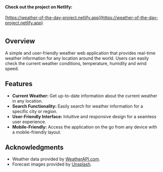 #### Check out the project on Netlify:
[https://weather-of-the-day-project.netlify.app](https://weather-of-the-day-project.netlify.app)

#

## Overview

A simple and user-friendly weather web application that provides real-time weather information for any location around the world. Users can easily check the current weather conditions, temperature, humidity and wind speed.

## Features

-   **Current Weather:** Get up-to-date information about the current weather in any location.
-   **Search Functionality:** Easily search for weather information for a specific city or region.
-   **User-Friendly Interface:** Intuitive and responsive design for a seamless user experience.
-   **Mobile-Friendly:** Access the application on the go from any device with a mobile-friendly layout.

## Acknowledgments

-   Weather data provided by [WeatherAPI.com](https://weatherapi.com).
-   Forecast images provided by [Unsplash](https://unsplash.com).
